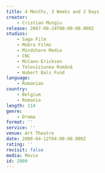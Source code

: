 ```yaml
---
title: 4 Months, 3 Weeks and 2 Days
creator:
    - Cristian Mungiu
release: 2007-08-24T00:00:00.000Z
studios:
    - Saga Film
    - Mobra Films
    - Mindshare Media
    - CNC
    - McCann-Erickson
    - Televiziunea Română
    - Hubert Bals Fund
language:
    - Romanian
country:
    - Belgium
    - Romania
length: 114
genre:
    - Drama
format: ''
service: ''
venue: Art Theatre
date: 2008-04-12T04:00:00.000Z
rating: ''
revisit: false
media: Movie
id: 2009
---
```



